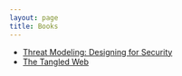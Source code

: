 ```yaml
---
layout: page
title: Books
---
```


- [Threat Modeling: Designing for Security](https://amzn.to/2vKLgwO)
- [The Tangled Web](https://amzn.to/2uM9zG1)
